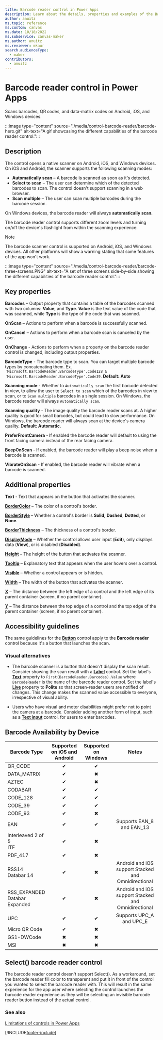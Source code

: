 ```yaml
---
title: Barcode reader control in Power Apps
description: Learn about the details, properties and examples of the Barcode reader control in Power Apps.
author: anuitz
ms.topic: reference
ms.custom: canvas
ms.date: 10/18/2022
ms.subservice: canvas-maker
ms.author: anuitz
ms.reviewer: mkaur
search.audienceType:
  - maker
contributors:
  - anuitz
---
```

# Barcode reader control in Power Apps

Scans barcodes, QR codes, and data-matrix codes on Android, iOS, and Windows devices.

:::image type="content" source="./media/control-barcode-reader/barcode-hero.gif" alt-text="A gif showcasing the different capabilities of the barcode reader control.":::

## Description

The control opens a native scanner on Android, iOS, and Windows devices. On iOS and Android, the scanner supports the following scanning modes:

- **Automatically scan** – A barcode is scanned as soon as it's detected.
- **Select to scan** – The user can determine which of the detected barcodes to scan. The control doesn't support scanning in a web browser.
- **Scan multiple** – The user can scan multiple barcodes during the barcode session.

On Windows devices, the barcode reader will always **automatically scan**.

The barcode reader control supports different zoom levels and turning on/off the device's flashlight from within the scanning experience.

> [!NOTE]
> The barcode scanner control is supported on Android, iOS, and Windows devices. All other platforms will show a warning stating that some features of the app won't work.

:::image type="content" source="./media/control-barcode-reader/barcode-three-screens.PNG" alt-text="A set of three screens side-by-side showing the different capabilities of the barcode reader control.":::

## Key properties

**Barcodes** – Output property that contains a table of the barcodes scanned with two columns: **Value**, and **Type**. **Value** is the text value of the code that was scanned, while **Type** is the type of the code that was scanned.

**OnScan** – Actions to perform when a barcode is successfully scanned.

**OnCancel** – Actions to perform when a barcode scan is canceled by the user.

**OnChange** - Actions to perform when a property on the barcode reader control is changed, including output properties.

**BarcodeType** - The barcode type to scan. You can target multiple barcode types by concatenating them. Ex. `'Microsoft.BarcodeReader.BarcodeType'.Code128 & 'Microsoft.BarcodeReader.BarcodeType'.Code39`.  **Default: Auto**

**Scanning mode** - Whether to `Automatically scan` the first barcode detected in view, to allow the user to `Select to scan` which of the barcodes in view to scan, or to `Scan multiple` barcodes in a single session. On Windows, the barcode reader will always `Automatically scan`.

**Scanning quality** - The image quality the barcode reader scans at. A higher quality is good for small barcodes, but could lead to slow performance. On Windows, the barcode reader will always scan at the device's camera quality. **Default: Automatic**.

**PreferFrontCamera** - If enabled the barcode reader will default to using the front facing camera instead of the rear facing camera.

**BeepOnScan** - If enabled, the barcode reader will play a beep noise when a barcode is scanned.

**VibrateOnScan** - If enabled, the barcode reader will vibrate when a barcode is scanned.

## Additional properties

**Text** - Text that appears on the button that activates the scanner.

**[BorderColor](properties-color-border.md)** – The color of a control's border.

**[BorderStyle](properties-color-border.md)** – Whether a control's border is **Solid**, **Dashed**, **Dotted**, or **None**.

**[BorderThickness](properties-color-border.md)** – The thickness of a control's border.

**[DisplayMode](properties-core.md)** – Whether the control allows user input (**Edit**), only displays data (**View**), or is disabled (**Disabled**).

**[Height](properties-size-location.md)** – The height of the button that activates the scanner.

**[Tooltip](properties-core.md)** – Explanatory text that appears when the user hovers over a control.

**[Visible](properties-core.md)** – Whether a control appears or is hidden.

**[Width](properties-size-location.md)** – The width of the button that activates the scanner.

**[X](properties-size-location.md)** – The distance between the left edge of a control and the left edge of its parent container (screen, if no parent container).

**[Y](properties-size-location.md)** – The distance between the top edge of a control and the top edge of the parent container (screen, if no parent container).

## Accessibility guidelines

The same guidelines for the **[Button](control-button.md)** control apply to the **Barcode reader** control because it's a button that launches the scan.

### Visual alternatives

* The barcode scanner is a button that doesn't display the scan result. Consider showing the scan result with a **[Label](control-text-box.md)** control. Set the label's **[Text](properties-core.md)** property to `First(BarcodeReader.Barcodes).Value` where `BarcodeReader` is the name of the barcode reader control. Set the label's **[Live](properties-accessibility.md)** property to **Polite** so that screen-reader users are notified of changes. This change makes the scanned value accessible to everyone, irrespective of visual ability.

* Users who have visual and motor disabilities might prefer not to point the camera at a barcode. Consider adding another form of input, such as a **[Text input](control-text-input.md)** control, for users to enter barcodes.

## Barcode Availability by Device

| Barcode Type | Supported on iOS and Android | Supported on Windows | Notes |
|--------------|:---:|:---:|:--------:|
| QR_CODE | ✔ | ✔ | |
| DATA_MATRIX | ✔ | ✖ | |
| AZTEC | ✔ | ✖ | |
| CODABAR | ✔ | ✔ | |
| CODE_128 | ✔ | ✔ | |
| CODE_39 | ✔ | ✔ | |
| CODE_93 | ✔ | ✖ | |
| EAN | ✔ | ✔ | Supports EAN_8 and EAN_13 |
| Interleaved 2 of 5 <br> ITF | ✔ | ✖ | |
| PDF_417 | ✔ | ✖ | |
| RSS14 <br> Databar 14 | ✔ | ✖ | Android and iOS support Stacked and Omnidirectional |
| RSS_EXPANDED <br> Databar Expanded | ✔ | ✖ | Android and iOS support Stacked and Omnidirectional |
| UPC | ✔ | ✔ | Supports UPC_A and UPC_E |
| Micro QR Code | ✔ | ✖ | |
| GS1-DWCode | ✖ | ✖ | |
| MSI | ✖ | ✖ | |

## Select() barcode reader control

The barcode reader control doesn't support Select(). As a workaround, set the barcode reader fill color to transparent and put it in front of the control you wanted to select the barcode reader with. This will result in the same experience for the app user where selecting the control launches the barcode reader experience as they will be selecting an invisible barcode reader button instead of the actual control.

### See also

[Limitations of controls in Power Apps](../control-limitations.md)

[!INCLUDE[footer-include](../../../includes/footer-banner.md)]
